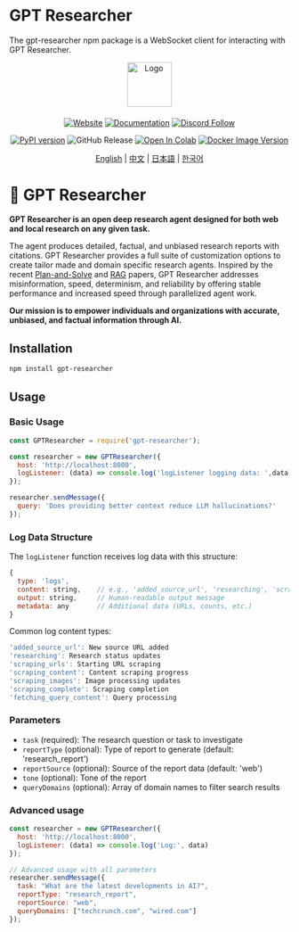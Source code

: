 # GPT Researcher

The gpt-researcher npm package is a WebSocket client for interacting with GPT Researcher.

<div align="center" id="top">

<img src="https://github.com/assafelovic/gpt-researcher/assets/13554167/20af8286-b386-44a5-9a83-3be1365139c3" alt="Logo" width="80">

####

[![Website](https://img.shields.io/badge/Official%20Website-gptr.dev-teal?style=for-the-badge&logo=world&logoColor=white&color=0891b2)](https://gptr.dev)
[![Documentation](https://img.shields.io/badge/Documentation-DOCS-f472b6?logo=googledocs&logoColor=white&style=for-the-badge)](https://docs.gptr.dev)
[![Discord Follow](https://dcbadge.vercel.app/api/server/QgZXvJAccX?style=for-the-badge&theme=clean-inverted&?compact=true)](https://discord.gg/QgZXvJAccX)

[![PyPI version](https://img.shields.io/pypi/v/gpt-researcher?logo=pypi&logoColor=white&style=flat)](https://badge.fury.io/py/gpt-researcher)
![GitHub Release](https://img.shields.io/github/v/release/assafelovic/gpt-researcher?style=flat&logo=github)
[![Open In Colab](https://img.shields.io/static/v1?message=Open%20in%20Colab&logo=googlecolab&labelColor=grey&color=yellow&label=%20&style=flat&logoSize=40)](https://colab.research.google.com/github/assafelovic/gpt-researcher/blob/master/docs/docs/examples/pip-run.ipynb)
[![Docker Image Version](https://img.shields.io/docker/v/elestio/gpt-researcher/latest?arch=amd64&style=flat&logo=docker&logoColor=white&color=1D63ED)](https://hub.docker.com/r/gptresearcher/gpt-researcher)

[English](README.md) | [中文](README-zh_CN.md) | [日本語](README-ja_JP.md) | [한국어](README-ko_KR.md)

</div>

# 🔎 GPT Researcher

**GPT Researcher is an open deep research agent designed for both web and local research on any given task.** 

The agent produces detailed, factual, and unbiased research reports with citations. GPT Researcher provides a full suite of customization options to create tailor made and domain specific research agents. Inspired by the recent [Plan-and-Solve](https://arxiv.org/abs/2305.04091) and [RAG](https://arxiv.org/abs/2005.11401) papers, GPT Researcher addresses misinformation, speed, determinism, and reliability by offering stable performance and increased speed through parallelized agent work.

**Our mission is to empower individuals and organizations with accurate, unbiased, and factual information through AI.**

## Installation

```bash
npm install gpt-researcher
```

## Usage

### Basic Usage

```javascript
const GPTResearcher = require('gpt-researcher');

const researcher = new GPTResearcher({
  host: 'http://localhost:8000',
  logListener: (data) => console.log('logListener logging data: ',data)
});

researcher.sendMessage({
  query: 'Does providing better context reduce LLM hallucinations?'
});
```


### Log Data Structure

The `logListener` function receives log data with this structure:

```javascript
{
  type: 'logs',
  content: string,    // e.g., 'added_source_url', 'researching', 'scraping_content'
  output: string,     // Human-readable output message
  metadata: any       // Additional data (URLs, counts, etc.)
}
```

Common log content types:

```javascript
'added_source_url': New source URL added
'researching': Research status updates
'scraping_urls': Starting URL scraping
'scraping_content': Content scraping progress
'scraping_images': Image processing updates
'scraping_complete': Scraping completion
'fetching_query_content': Query processing
```

### Parameters

- `task` (required): The research question or task to investigate
- `reportType` (optional): Type of report to generate (default: 'research_report')
- `reportSource` (optional): Source of the report data (default: 'web')
- `tone` (optional): Tone of the report
- `queryDomains` (optional): Array of domain names to filter search results


### Advanced usage

```javascript
const researcher = new GPTResearcher({
  host: 'http://localhost:8000',
  logListener: (data) => console.log('Log:', data)
});

// Advanced usage with all parameters
researcher.sendMessage({
  task: "What are the latest developments in AI?",
  reportType: "research_report",
  reportSource: "web",
  queryDomains: ["techcrunch.com", "wired.com"]
});